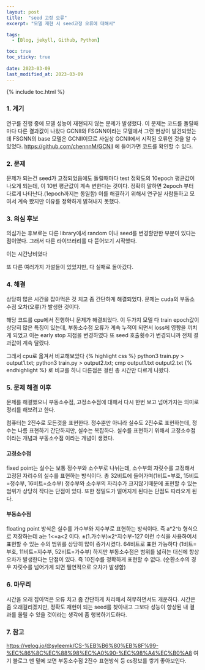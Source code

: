 ```yaml
---
layout: post
title:  "seed 고정 오류"
excerpt: "모델 재현 시 seed고정 오류에 대해서"

tags:
  - [Blog, jekyll, Github, Python]

toc: true
toc_sticky: true
 
date: 2023-03-09
last_modified_at: 2023-03-09
---
```

{% include toc.html %}

### 1. 계기
연구를 진행 중에 모델 성능이 재현되지 않는 문제가 발생했다.
이 문제는 코드를 돌릴때마다 다른 결과값이 나왔다
GCNII와 FSGNN이라는 모델에서 그런 현상이 발견되었는데
FSGNN의 base 모델은 GCNII이므로 사실상 GCNII에서 시작된 오류인 것을
알 수 있었다.
https://github.com/chennnM/GCNII
에 들어가면 코드를 확인할 수 있다.

### 2. 문제
문제가 되는건 seed가 고정되었음에도 돌릴때마다 test 정확도의 10epoch 평균값이
나오게 되는데, 이 10번 평균값이 계속 변한다는 것이다.
정확히 말하면 2epoch 부터 다르게 나타난다.(1epoch까지는 동일함)
이를 해결하기 위해서 연구실 사람들하고 모여서 계속 봤지만 이유를 정확하게 밝혀내지
못했다.

### 3. 의심 후보
의심가는 후보로는 다른 library에서 random 이나 seed를 변경할만한 부분이
있다는 점이였다. 그래서 다른 라이브러리를 다 뜯어보기 시작했다.

이는 시간낭비였다 

또 다른 여러가지 가설들이 있었지만, 다 실패로 돌아갔다.
### 4. 해결
상당히 많은 시간을 잡아먹은 것 치고 좀 간단하게 해결되었다.
문제는 cuda의 부동소수점 오차(오류)가 발생한 것이다.

해당 코드를 cpu에서 진행하니 문제가 해결되었다.
이 두가지 모델 다 train epoch값이 상당히 많은 특징이 있는데, 부동소수점 오류가
계속 누적이 되면서 loss에 영향을 끼치게 되었고 이는 early stop 지점을 변경하였다
또 seed 호출횟수가 변경되니까 전체 결과값이 계속 달랐다.

그래서 cpu로 옮겨서 비교해보았다
{% highlight css %}
python3 train.py > output1.txt; python3 train.py > output2.txt; cmp output1.txt output2.txt
{% endhighlight %}
로 비교를 하니 다른점은 걸린 총 시간만 다르게 나왔다.

### 5. 문제 해결 이후
문제를 해결했으니 부동소수점, 고정소수점에 대해서 다시 한번 보고 넘어가자는
의미로 정리를 해보려고 한다.

컴퓨터는 2진수로 모든것을 표현한다. 정수뿐만 아니라 실수도 2진수로 표현하는데,
정수는 나름 표현하기 간단하지만, 실수는 복잡하다.
실수를 표현하기 위해서 고정소수점 이라는 개념과 부동소수점 이라는 개념이 생겼다.

#### 고정소수점
fixed point는 실수는 보통 정수부와 소수부로 나뉘는데, 소수부의 자릿수를 
고정해서 고정된 자리수의 실수를 표현하는 방식이다.
총 32비트에 들어가며(1비트=부호, 15비트=정수부, 16비트=소수부)
정수부와 소수부의 자리수가 크지않기때문에 표현할 수 있는 범위가 상당히
작다는 단점이 있다. 또한 정밀도가 떨어지게 된다는 단점도 따라오게 된다.

#### 부동소수점
floating point 방식은 실수를 가수부와 지수부로 표현하는 방식이다.
즉 a*2^b 형식으로 저장하는데 a는 1<=a<2 이다.
±(1.가수부)×2^지수부-127 이런 수식을 사용하여서 표현할 수 있는 수의
범위를 상당히 많이 증가시켰다. 64비트로 표현 가능하다
(1비트=부호, 11비트=지수부, 52비트=가수부)
하지만 부동소수점은 범위를 넓히는 대신에 항상 오차가 발생한다는 단점이 있다.
즉 10진수를 정확하게 표현할 수 없다. (순환소수의 경우 자릿수를 넘어가게 되면
필연적으로 오차가 발생함)

### 6. 마무리
시간을 오래 잡아먹은 오류 치고 좀 간단하게 처리해서 허무하면서도 개운하다.
시간은 좀 오래걸리겠지만, 정확도 재현이 되는 seed를 찾아내고 그보다 성능이
향상된 내 결과를 올릴 수 있을 것이라는 생각에 좀 행복하기도하다.

### 7. 참고
https://velog.io/@syleemk/CS-%EB%B6%80%EB%8F%99-%EC%86%8C%EC%88%98%EC%A0%90-%EC%98%A4%EC%B0%A8
여기 블로그 맨 밑에 보면 부동소수점 2진수 표현방식 등 cs정보를 쌓기 좋아보인다.
